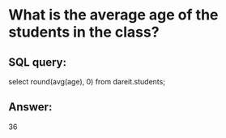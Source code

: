 # What is the average age of the students in the class?

## SQL query:
select round(avg(age), 0) from dareit.students;

## Answer:
36
